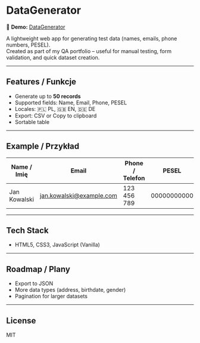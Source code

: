 # DataGenerator

🔗 **Demo:** [DataGenerator](https://adamkgt.github.io/DataGenerator/)

A lightweight web app for generating test data (names, emails, phone numbers, PESEL).  
Created as part of my QA portfolio – useful for manual testing, form validation, and quick dataset creation.  

---

## Features / Funkcje
- Generate up to **50 records**  
- Supported fields: Name, Email, Phone, PESEL  
- Locales: 🇵🇱 PL, 🇬🇧 EN, 🇩🇪 DE  
- Export: CSV or Copy to clipboard  
- Sortable table  

---

## Example / Przykład

| Name / Imię        | Email                    | Phone / Telefon | PESEL        |
|--------------------|--------------------------|-----------------|--------------|
| Jan Kowalski       | jan.kowalski@example.com | 123 456 789     | 00000000000  |

---

## Tech Stack
- HTML5, CSS3, JavaScript (Vanilla)

---

## Roadmap / Plany
- Export to JSON  
- More data types (address, birthdate, gender)  
- Pagination for larger datasets  

---

## License
MIT
